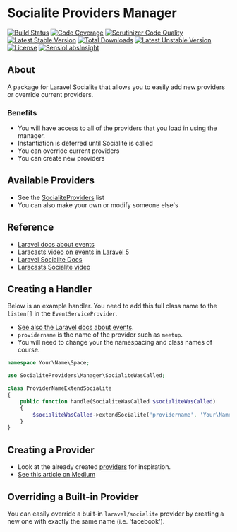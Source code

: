 # Socialite Providers Manager

[![Build Status](https://travis-ci.org/SocialiteProviders/Manager.svg)](https://travis-ci.org/SocialiteProviders/Manage) 
[![Code Coverage](https://scrutinizer-ci.com/g/SocialiteProviders/Manager/badges/coverage.png?b=master)](https://scrutinizer-ci.com/g/SocialiteProviders/Manager/?branch=master) 
[![Scrutinizer Code Quality](https://scrutinizer-ci.com/g/SocialiteProviders/Manager/badges/quality-score.png?b=master)](https://scrutinizer-ci.com/g/SocialiteProviders/Manager/?branch=master) 
[![Latest Stable Version](https://poser.pugx.org/socialiteproviders/manager/v/stable.svg)](https://packagist.org/packages/socialiteproviders/manager) 
[![Total Downloads](https://poser.pugx.org/socialiteproviders/manager/downloads.svg)](https://packagist.org/packages/socialiteproviders/manager) 
[![Latest Unstable Version](https://poser.pugx.org/socialiteproviders/manager/v/unstable.svg)](https://packagist.org/packages/socialiteproviders/manager) 
[![License](https://poser.pugx.org/socialiteproviders/manager/license.svg)](https://packagist.org/packages/socialiteproviders/manager) 
[![SensioLabsInsight](https://insight.sensiolabs.com/projects/ddb2f0df-6d85-431c-8e68-6164b08dd852/big.png)](https://insight.sensiolabs.com/projects/ddb2f0df-6d85-431c-8e68-6164b08dd852)

## About

A package for Laravel Socialite that allows you to easily add new providers or override current providers.  
  
### Benefits

* You will have access to all of the providers that you load in using the manager.
* Instantiation is deferred until Socialite is called
* You can override current providers
* You can create new providers

## Available Providers

* See the [SocialiteProviders](http://socialiteproviders.github.io/) list
* You can also make your own or modify someone else's


## Reference

* [Laravel docs about events](http://laravel.com/docs/5.0/events)
* [Laracasts video on events in Laravel 5](https://laracasts.com/lessons/laravel-5-events)
* [Laravel Socialite Docs](http://laravel.com/docs/5.0/authentication#social-authentication)  
* [Laracasts Socialite video](https://laracasts.com/series/whats-new-in-laravel-5/episodes/9)


## Creating a Handler

Below is an example handler.  You need to add this full class name to the `listen[]` in the `EventServiceProvider`.

* [See also the Laravel docs about events](http://laravel.com/docs/5.0/events).
* `providername` is the name of the provider such as `meetup`.
* You will need to change your the namespacing and class names of course.  


```php
namespace Your\Name\Space;

use SocialiteProviders\Manager\SocialiteWasCalled;

class ProviderNameExtendSocialite
{
    public function handle(SocialiteWasCalled $socialiteWasCalled)
    {
        $socialiteWasCalled->extendSocialite('providername', 'Your\Name\Space\ProviderName');
    }
}
```


## Creating a Provider

* Look at the already created [providers](http://socialiteproviders.github.io/) for inspiration.
* [See this article on Medium](https://medium.com/@morrislaptop/adding-auth-providers-to-laravel-socialite-ca0335929e42)

## Overriding a Built-in Provider

You can easily override a built-in `laravel/socialite` provider by creating a new one with exactly the same name (i.e. 'facebook').
